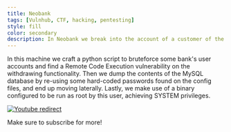 ```yaml
---
title: Neobank
tags: [Vulnhub, CTF, hacking, pentesting]
style: fill
color: secondary
description: In Neobank we break into the account of a customer of the bank to end up finding an RCE vulnerability. Then we make our way to root by abusing a bin set up to be run as root by a local account user.
---
```


In this machine we craft a python script to bruteforce some bank's user accounts and find a Remote Code Execution vulnerability on the withdrawing functionality. Then we dump the contents of the MySQL database by re-using some hard-coded passwords found on the config files, and end up moving laterally. Lastly, we make use of a binary configured to be run as root by this user, achieving SYSTEM privileges.


[![Youtube redirect](https://img.youtube.com/vi/4ymGWrMbQXU/0.jpg)](https://www.youtube.com/watch?v=4ymGWrMbQXU)


Make sure to subscribe for more!
